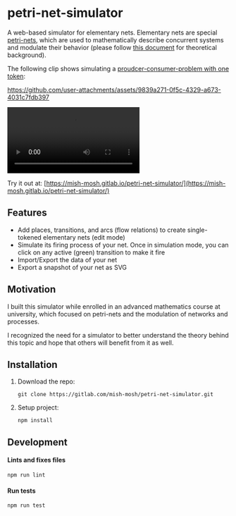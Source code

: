 # petri-net-simulator
A web-based simulator for elementary nets.
Elementary nets are special [petri-nets](https://en.wikipedia.org/wiki/Petri_net), which are used to mathematically describe concurrent systems and modulate their behavior (please follow [this document](./docs/intro-en.md) for theoretical background).

The following clip shows simulating a [proudcer-consumer-problem with one token](http://petrinet.org/#ProducerConsumer):

https://github.com/user-attachments/assets/9839a271-0f5c-4329-a673-4031c7fdb397

![](docs/assets/EN-producer-consumer.mp4)

Try it out at: [https://mish-mosh.gitlab.io/petri-net-simulator/](https://mish-mosh.gitlab.io/petri-net-simulator/)

## Features
- Add places, transitions, and arcs (flow relations) to create single-tokened elementary nets (edit mode)
- Simulate its firing process of your net. Once in simulation mode, you can click on any active (green) transition to make it fire
- Import/Export the data of your net
- Export a snapshot of your net as SVG

## Motivation
I built this simulator while enrolled in an advanced mathematics course at university, which focused on petri-nets and the modulation of networks and processes.

I recognized the need for a simulator to better understand the theory behind this topic and hope that others will benefit from it as well.

## Installation
1. Download the repo:
   ```
   git clone https://gitlab.com/mish-mosh/petri-net-simulator.git
   ```
2. Setup project:
   ```
   npm install
   ```

## Development
#### Lints and fixes files
```
npm run lint
```

#### Run tests
```
npm run test
```

